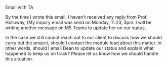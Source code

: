 

Email with TA



By the time I wrote this email, I haven't received any reply from Prof. Holloway, (My inquiry email was send on Monday, 11.23, 3pm. I will be writing another message on MS Teams to update her on our status. 

 

In the case we still cannot reach out to our client to discuss how we should carry out the project, should I contact the module lead about this matter. In other words, should I email Dean to update our status and explain what happened to keep us on track? Please let us know how we should handle this situation.

